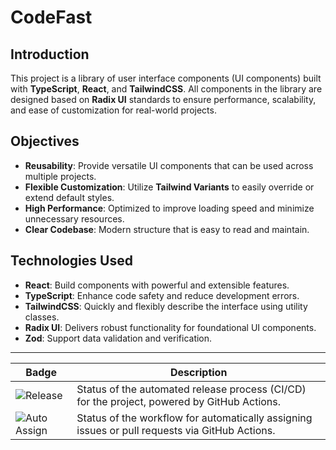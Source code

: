 # CodeFast

## Introduction

This project is a library of user interface components (UI components) built with **TypeScript**,
**React**, and **TailwindCSS**.
All components in the library are designed based on **Radix UI** standards to ensure performance,
scalability, and ease of customization for real-world projects.

## Objectives

- **Reusability**: Provide versatile UI components that can be used across multiple projects.
- **Flexible Customization**: Utilize **Tailwind Variants** to easily override or extend default styles.
- **High Performance**: Optimized to improve loading speed and minimize unnecessary resources.
- **Clear Codebase**: Modern structure that is easy to read and maintain.

## Technologies Used

- **React**: Build components with powerful and extensible features.
- **TypeScript**: Enhance code safety and reduce development errors.
- **TailwindCSS**: Quickly and flexibly describe the interface using utility classes.
- **Radix UI**: Delivers robust functionality for foundational UI components.
- **Zod**: Support data validation and verification.

---

| Badge                                                                                                | Description                                                                                    |
| ---------------------------------------------------------------------------------------------------- | ---------------------------------------------------------------------------------------------- |
| ![Release](https://github.com/codefastlabs/codefast/actions/workflows/release.yml/badge.svg)         | Status of the automated release process (CI/CD) for the project, powered by GitHub Actions.    |
| ![Auto Assign](https://github.com/codefastlabs/codefast/actions/workflows/auto-assign.yml/badge.svg) | Status of the workflow for automatically assigning issues or pull requests via GitHub Actions. |

